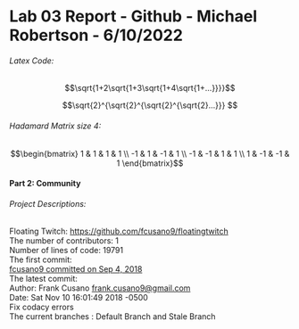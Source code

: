 # Lab 03 Report - Github - Michael Robertson - 6/10/2022  

###### Latex Code:  
$$\sqrt{1+2\sqrt{1+3\sqrt{1+4\sqrt{1+...}}}}$$

$$\sqrt{2}^{\sqrt{2}^{\sqrt{2}^{\sqrt{2}...}}} $$

###### Hadamard Matrix size 4:  
$$\begin{bmatrix}
1 & 1 & 1 & 1 \\ 
-1 & 1 & -1 & 1 \\ 
-1 & -1 & 1 & 1 \\
1 & -1 & -1 & 1
\end{bmatrix}$$  

#### Part 2: Community  

###### Project Descriptions:  

Floating Twitch: https://github.com/fcusano9/floatingtwitch  
The number of contributors: 1  
Number of lines of code: 19791  
The first commit:   
 [fcusano9 committed on Sep 4, 2018  ](https://github.com/fcusano9/FloatingTwitch/commit/8ae1d065a505a3baeb4bc77eeb61c3f474c81270)  
The latest commit:  
  Author: Frank Cusano <frank.cusano9@gmail.com>  
  Date:   Sat Nov 10 16:01:49 2018 -0500  
  Fix codacy errors  
The current branches : Default Branch and Stale Branch  




